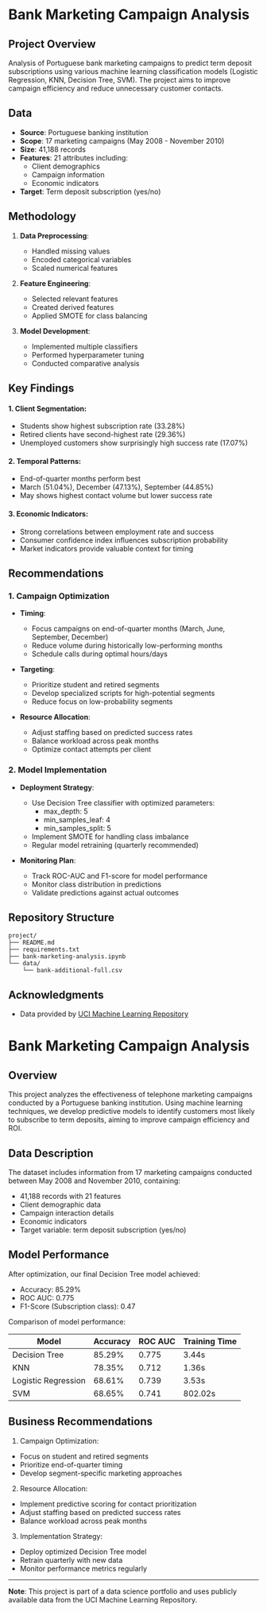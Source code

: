 # Bank Marketing Campaign Analysis

## Project Overview
Analysis of Portuguese bank marketing campaigns to predict term deposit subscriptions using various machine learning classification models (Logistic Regression, KNN, Decision Tree, SVM). The project aims to improve campaign efficiency and reduce unnecessary customer contacts.

## Data
- **Source**: Portuguese banking institution
- **Scope**: 17 marketing campaigns (May 2008 - November 2010)
- **Size**: 41,188 records
- **Features**: 21 attributes including:
  * Client demographics
  * Campaign information
  * Economic indicators
- **Target**: Term deposit subscription (yes/no)

## Methodology
1. **Data Preprocessing**:
   - Handled missing values
   - Encoded categorical variables
   - Scaled numerical features

2. **Feature Engineering**:
   - Selected relevant features
   - Created derived features
   - Applied SMOTE for class balancing

3. **Model Development**:
   - Implemented multiple classifiers 
   - Performed hyperparameter tuning
   - Conducted comparative analysis


## Key Findings
#### 1. Client Segmentation:
- Students show highest subscription rate (33.28%)
- Retired clients have second-highest rate (29.36%)
- Unemployed customers show surprisingly high success rate (17.07%)

#### 2. Temporal Patterns:
- End-of-quarter months perform best
- March (51.04%), December (47.13%), September (44.85%)
- May shows highest contact volume but lower success rate

#### 3. Economic Indicators:
- Strong correlations between employment rate and success
- Consumer confidence index influences subscription probability
- Market indicators provide valuable context for timing

## Recommendations
### 1. Campaign Optimization
- **Timing**:
  * Focus campaigns on end-of-quarter months (March, June, September, December)
  * Reduce volume during historically low-performing months
  * Schedule calls during optimal hours/days

- **Targeting**:
  * Prioritize student and retired segments
  * Develop specialized scripts for high-potential segments
  * Reduce focus on low-probability segments

- **Resource Allocation**:
  * Adjust staffing based on predicted success rates
  * Balance workload across peak months
  * Optimize contact attempts per client

### 2. Model Implementation
- **Deployment Strategy**:
  * Use Decision Tree classifier with optimized parameters:
    - max_depth: 5
    - min_samples_leaf: 4
    - min_samples_split: 5
  * Implement SMOTE for handling class imbalance
  * Regular model retraining (quarterly recommended)

- **Monitoring Plan**:
  * Track ROC-AUC and F1-score for model performance
  * Monitor class distribution in predictions
  * Validate predictions against actual outcomes
    

## Repository Structure
```
project/
├── README.md
├── requirements.txt
├── bank-marketing-analysis.ipynb 
└── data/
    └── bank-additional-full.csv
```

## Acknowledgments
- Data provided by [UCI Machine Learning Repository](https://archive.ics.uci.edu/ml/datasets/Bank+Marketing)


# Bank Marketing Campaign Analysis

## Overview
This project analyzes the effectiveness of telephone marketing campaigns conducted by a Portuguese banking institution. Using machine learning techniques, we develop predictive models to identify customers most likely to subscribe to term deposits, aiming to improve campaign efficiency and ROI.

## Data Description
The dataset includes information from 17 marketing campaigns conducted between May 2008 and November 2010, containing:
- 41,188 records with 21 features
- Client demographic data
- Campaign interaction details
- Economic indicators
- Target variable: term deposit subscription (yes/no)



## Model Performance

After optimization, our final Decision Tree model achieved:
- Accuracy: 85.29%
- ROC AUC: 0.775
- F1-Score (Subscription class): 0.47

Comparison of model performance:

| Model | Accuracy | ROC AUC | Training Time |
|-------|----------|----------|---------------|
| Decision Tree | 85.29% | 0.775 | 3.44s |
| KNN | 78.35% | 0.712 | 1.36s |
| Logistic Regression | 68.61% | 0.739 | 3.53s |
| SVM | 68.65% | 0.741 | 802.02s |

## Business Recommendations

1. Campaign Optimization:
- Focus on student and retired segments
- Prioritize end-of-quarter timing
- Develop segment-specific marketing approaches

2. Resource Allocation:
- Implement predictive scoring for contact prioritization
- Adjust staffing based on predicted success rates
- Balance workload across peak months

3. Implementation Strategy:
- Deploy optimized Decision Tree model
- Retrain quarterly with new data
- Monitor performance metrics regularly


---
**Note**: This project is part of a data science portfolio and uses publicly available data from the UCI Machine Learning Repository.
